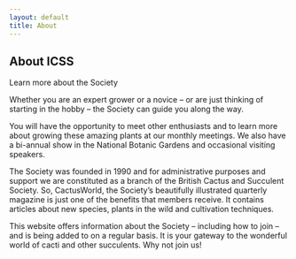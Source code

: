 ```yaml
---
layout: default
title: About
---
```

<div class="pagebackground clearfix">
    <div class="main_wrapper secondary">
        <section class="background_pages">
            <div class="about_header">
                <h2>
                    About ICSS
                </h2>
                <p class="moto">Learn more about the Society</p>
            </div>
        </section>
        <section class="section_about clearfix">
            <div class="right">
                <p>Whether you are an expert grower or a novice – or are just thinking of starting in the hobby – the Society can guide you along the way. </p>
                <p>You will have the opportunity to meet other enthusiasts and to learn more about growing these amazing plants at our monthly meetings. We also have a bi-annual show in the National Botanic Gardens and occasional visiting speakers.</p>
            </div>
            <div class="left">
                <p>The Society was founded in 1990 and for administrative purposes and support we are constituted as a branch of the British Cactus and Succulent Society. So, CactusWorld, the Society’s beautifully illustrated quarterly magazine is just one of the benefits that members receive. It contains articles about new species, plants in the wild and cultivation techniques. </p>
                <p>This website offers information about the Society – including how to join – and is being added to on a regular basis. It is your gateway to the wonderful world of cacti and other succulents. Why not join us!</p>
            </div>
            <div class="question img clearfix">
            </div>
        </section>
    </div>
</div>